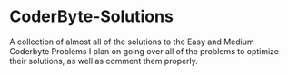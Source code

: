 # CoderByte-Solutions
A collection of almost all of the solutions to the Easy and Medium Coderbyte Problems 
I plan on going over all of the problems to optimize their solutions, as well as comment them properly.
